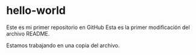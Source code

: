 # hello-world
Este es mi primer repositorio en GitHub
Esta es la primer modificación del archivo README.

Estamos trabajando en una copia del archivo.
